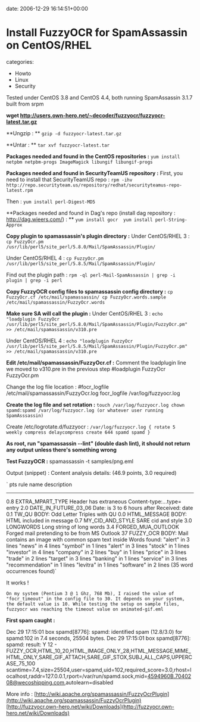 


date: 2006-12-29 16:14:51+00:00


# Install FuzzyOCR for SpamAssassin on CentOS/RHEL

categories:
- Howto
- Linux
- Security


Tested under CentOS 3.8 and CentOS 4.4, both running SpamAssassin 3.1.7 built from srpm

**wget http://users.own-hero.net/~decoder/fuzzyocr/fuzzyocr-latest.tar.gz**

**Ungzip : **
`gzip -d fuzzyocr-latest.tar.gz`

**Untar : **
`tar xvf fuzzyocr-latest.tar`

<!-- more -->

**Packages needed and found in the CentOS repositories :**
`yum install netpbm netpbm-progs ImageMagick libungif libungif-progs`

**Packages needed and found in SecurityTeamUS repository :**
First, you need to install that SecurityTeamUS repo :
`rpm -ihv http://repo.securityteam.us/repository/redhat/securityteamus-repo-latest.rpm`

Then :
`yum install perl-Digest-MD5`

**Packages needed and found in Dag's repo (install dag repository : http://dag.wieers.com/) : **
`yum install gocr 
yum install perl-String-Approx`

**Copy plugin to spamassassin's plugin directory :**
Under CentOS/RHEL 3 :
`cp FuzzyOcr.pm /usr/lib/perl5/site_perl/5.8.0/Mail/SpamAssassin/Plugin/`

Under CentOS/RHEL 4 :
`cp FuzzyOcr.pm /usr/lib/perl5/site_perl/5.8.5/Mail/SpamAssassin/Plugin/`

Find out the plugin path : 
`rpm -ql perl-Mail-SpamAssassin | grep -i plugin | grep -i perl`

**Copy FuzzyOCR config files to spamassassin config directory :**
`cp FuzzyOcr.cf /etc/mail/spamassassin/
cp FuzzyOcr.words.sample /etc/mail/spamassassin/FuzzyOcr.words`

**Make sure SA will call the plugin :**
Under CentOS/RHEL 3 :
`echo "loadplugin FuzzyOcr /usr/lib/perl5/site_perl/5.8.0/Mail/SpamAssassin/Plugin/FuzzyOcr.pm" >> /etc/mail/spamassassin/v310.pre`

Under CentOS/RHEL 4 :
`echo "loadplugin FuzzyOcr /usr/lib/perl5/site_perl/5.8.5/Mail/SpamAssassin/Plugin/FuzzyOcr.pm" >> /etc/mail/spamassassin/v310.pre`

**Edit /etc/mail/spamassassin/FuzzyOcr.cf :**
Comment the loadplugin line we moved to v310.pre in the previous step
#loadplugin FuzzyOcr FuzzyOcr.pm

Change the log file location :
#focr_logfile /etc/mail/spamassassin/FuzzyOcr.log
focr_logfile /var/log/fuzzyocr.log

**Create the log file and set rotation :**
`touch /var/log/fuzzyocr.log
chown spamd:spamd /var/log/fuzzyocr.log (or whatever user running SpamAsssassin)`

Create /etc/logrotate.d/fuzzyocr :
`/var/log/fuzzyocr.log {
     rotate 5
     weekly
     compress
     delaycompress
     create 644 spamd spamd
}`

**As root, run "spamassassin --lint" (double dash lint), it should not return any output unless there's something wrong**

**Test FuzzyOCR :**
spamassassin -t samples/png.eml 

Output (snippet) :
Content analysis details:   (46.9 points, 3.0 required)

` pts rule name              description
---- ---------------------- --------------------------------------------------
 0.8 EXTRA_MPART_TYPE       Header has extraneous Content-type:...type= entry
 2.0 DATE_IN_FUTURE_03_06   Date: is 3 to 6 hours after Received: date
 0.1 TW_QU                  BODY: Odd Letter Triples with QU
 0.0 HTML_MESSAGE           BODY: HTML included in message
 0.7 MY_CID_AND_STYLE       SARE cid and style
 3.0 LONGWORDS              Long string of long words
 3.4 FORGED_MUA_OUTLOOK     Forged mail pretending to be from MS Outlook
  37 FUZZY_OCR              BODY: Mail contains an image with common spam text inside
                            Words found:
                            "alert" in 3 lines
                            "news" in 4 lines
                            "symbol" in 1 lines
                            "alert" in 3 lines
                            "stock" in 1 lines
                            "investor" in 4 lines
                            "company" in 2 lines
                            "buy" in 1 lines
                            "price" in 3 lines
                            "trade" in 2 lines
                            "target" in 3 lines
                            "banking" in 1 lines
                            "service" in 3 lines
                            "recommendation" in 1 lines
                            "levitra" in 1 lines
                            "software" in 2 lines
                            (35 word occurrences found)`

It works !

`On my system (Pentium 3 @ 1 Ghz, 768 Mb), I raised the value of "focr_timeout" in the config file to 30.
It depends on your system, the default value is 10.
While testing the setup on sample files, fuzzyocr was reaching the timeout value on animated-gif.eml`

**First spam caught :**

Dec 29 17:15:01 box spamd[8776]: spamd: identified spam (12.8/3.0) for spamd:102 in 7.4 seconds, 25504 bytes. 
Dec 29 17:15:01 box spamd[8776]: spamd: result: Y 12 - FUZZY_OCR,HTML_10_20,HTML_IMAGE_ONLY_28,HTML_MESSAGE,MIME_HTML_ONLY,SARE_GIF_ATTACH,SARE_GIF_STOX,SUBJ_ALL_CAPS,UPPERCASE_75_100 scantime=7.4,size=25504,user=spamd,uid=102,required_score=3.0,rhost=localhost,raddr=127.0.0.1,rport=/var/run/spamd.sock,mid=<4594960B.7040208@wecoshipping.com>,autolearn=disabled

More info : 
[http://wiki.apache.org/spamassassin/FuzzyOcrPlugin](http://wiki.apache.org/spamassassin/FuzzyOcrPlugin)
[http://fuzzyocr.own-hero.net/wiki/Downloads](http://fuzzyocr.own-hero.net/wiki/Downloads)
